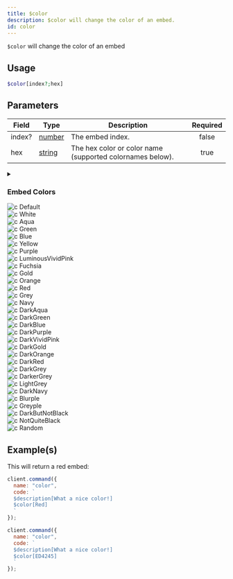 ```yaml
---
title: $color
description: $color will change the color of an embed.
id: color
---
```


`$color` will change the color of an embed

## Usage

```php
$color[index?;hex]
```

## Parameters

| Field  | Type                                                                                              | Description                                               | Required |
| ------ | ------------------------------------------------------------------------------------------------- | --------------------------------------------------------- | :------: |
| index? | [number](https://developer.mozilla.org/en-US/docs/Web/JavaScript/Reference/Global_Objects/Number) | The embed index.                                          |  false   |
| hex    | [string](https://developer.mozilla.org/en-US/docs/Web/JavaScript/Reference/Global_Objects/String) | The hex color or color name (supported colornames below). |   true   |

<div class="details">
  <details>
    <summary><h3>Embed Colors</h3></summary>
  </details>
  <div class="content">
    <img src="https://placehold.co/15x15/000000/000000.png" alt="c"> Default <br />
    <img src="https://placehold.co/15x15/FFFFFF/FFFFFF.png" alt="c"> White <br />
    <img src="https://placehold.co/15x15/1ABC9C/1ABC9C.png" alt="c"> Aqua <br />
    <img src="https://placehold.co/15x15/57F287/57F287.png" alt="c"> Green <br />
    <img src="https://placehold.co/15x15/3498DB/3498DB.png" alt="c"> Blue <br />
    <img src="https://placehold.co/15x15/FFFF00/FFFF00.png" alt="c"> Yellow <br />
    <img src="https://placehold.co/15x15/9B59B6/9B59B6.png" alt="c"> Purple <br />
    <img src="https://placehold.co/15x15/E91E63/E91E63.png" alt="c"> LuminousVividPink <br />
    <img src="https://placehold.co/15x15/EB459E/EB459E.png" alt="c"> Fuchsia <br />
    <img src="https://placehold.co/15x15/F1C40F/F1C40F.png" alt="c"> Gold <br />
    <img src="https://placehold.co/15x15/E67E22/E67E22.png" alt="c"> Orange <br />
    <img src="https://placehold.co/15x15/ED4245/ED4245.png" alt="c"> Red <br />
    <img src="https://placehold.co/15x15/95A5A6/95A5A6.png" alt="c"> Grey <br />
    <img src="https://placehold.co/15x15/34495E/34495E.png" alt="c"> Navy <br />
    <img src="https://placehold.co/15x15/11806A/11806A.png" alt="c"> DarkAqua <br />
    <img src="https://placehold.co/15x15/1F8B4C/1F8B4C.png" alt="c"> DarkGreen <br />
    <img src="https://placehold.co/15x15/206694/206694.png" alt="c"> DarkBlue <br />
    <img src="https://placehold.co/15x15/71368A/71368A.png" alt="c"> DarkPurple <br />
    <img src="https://placehold.co/15x15/AD1457/AD1457.png" alt="c"> DarkVividPink <br />
    <img src="https://placehold.co/15x15/C27C0E/C27C0E.png" alt="c"> DarkGold <br />
    <img src="https://placehold.co/15x15/A84300/A84300.png" alt="c"> DarkOrange <br />
    <img src="https://placehold.co/15x15/992D22/992D22.png" alt="c"> DarkRed <br />
    <img src="https://placehold.co/15x15/979C9F/979C9F.png" alt="c"> DarkGrey <br />
    <img src="https://placehold.co/15x15/7F8C8D/7F8C8D.png" alt="c"> DarkerGrey <br />
    <img src="https://placehold.co/15x15/BCC0C0/BCC0C0.png" alt="c"> LightGrey <br />
    <img src="https://placehold.co/15x15/2C3E50/2C3E50.png" alt="c"> DarkNavy <br />
    <img src="https://placehold.co/15x15/5865F2/5865F2.png" alt="c"> Blurple <br />
    <img src="https://placehold.co/15x15/99AAB5/99AAB5.png" alt="c"> Greyple <br />
    <img src="https://placehold.co/15x15/2C2F33/2C2F33.png" alt="c"> DarkButNotBlack <br />
    <img src="https://placehold.co/15x15/23272A/23272A.png" alt="c"> NotQuiteBlack <br />
    <img src="https://placehold.co/15x15/000000/000000.png" alt="c"> Random
  </div>
</div>

## Example(s)

This will return a red embed:

```javascript
client.command({
  name: "color",
  code: `
  $description[What a nice color!]
  $color[Red]
  `
});
```

```javascript
client.command({
  name: "color",
  code: `
  $description[What a nice color!]
  $color[ED4245]
  `
});
```
